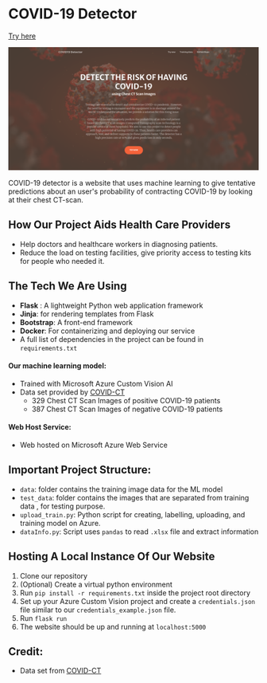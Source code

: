# COVID-19 Detector
[Try here](http://covid19-detector.azurewebsites.net/)

<p align="center">
    <img src="./front_page.png">
</p>

COVID-19 detector is a website that uses machine learning to give tentative predictions about an user's probability of contracting COVID-19 by looking at their chest CT-scan.

## How Our Project Aids Health Care Providers
* Help doctors and healthcare workers in diagnosing patients.
* Reduce the load on testing facilities, give priority access to testing kits for people who needed it.

## The Tech We Are Using
* **Flask** : A lightweight Python web application framework
* **Jinja**: for rendering templates from Flask
* **Bootstrap**: A front-end framework
* **Docker**: For containerizing and deploying our service
* A full list of dependencies in the project can be found in `requirements.txt`

#### Our machine learning model:
* Trained with Microsoft Azure Custom Vision AI
* Data set provided by [COVID-CT](https://github.com/UCSD-AI4H/COVID-CT)
    + 329 Chest CT Scan Images of positive COVID-19 patients 
    + 387 Chest CT Scan Images of negative COVID-19 patients 

#### Web Host Service:
* Web hosted on Microsoft Azure Web Service

## Important Project Structure:
+ `data`: folder contains the training image data for the ML model
+ `test_data`: folder contains the images that are separated from training data , for testing purpose.
+ `upload_train.py`: Python script for creating, labelling, uploading, and training model on Azure.
+ `dataInfo.py`: Script uses `pandas` to read `.xlsx` file and extract information 

## Hosting A Local Instance Of Our Website

1. Clone our repository
2. (Optional) Create a virtual python environment
3. Run ```pip install -r requirements.txt``` inside the project root directory
4. Set up your Azure Custom Vision project and create a `credentials.json` file similar to our `credentials_example.json` file.
5. Run ```flask run```
6. The website should be up and running at `localhost:5000`

## Credit:
+ Data set from [COVID-CT](https://github.com/UCSD-AI4H/COVID-CT)
